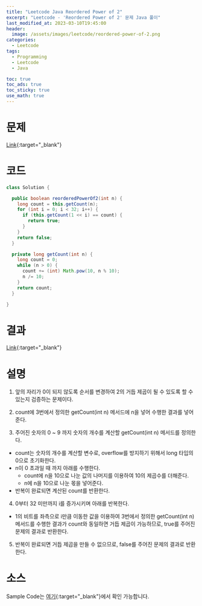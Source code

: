 ```yaml
---
title: "Leetcode Java Reordered Power of 2"
excerpt: "Leetcode - 'Reordered Power of 2' 문제 Java 풀이"
last_modified_at: 2023-03-10T19:45:00
header:
  image: /assets/images/leetcode/reordered-power-of-2.png
categories:
  - Leetcode
tags:
  - Programming
  - Leetcode
  - Java

toc: true
toc_ads: true
toc_sticky: true
use_math: true
---
```

# 문제
[Link](https://leetcode.com/problems/reordered-power-of-2){:target="_blank"}

# 코드
```java
class Solution {

  public boolean reorderedPowerOf2(int n) {
    long count = this.getCount(n);
    for (int i = 0; i < 32; i++) {
      if (this.getCount(1 << i) == count) {
        return true;
      }
    }
    return false;
  }

  private long getCount(int n) {
    long count = 0;
    while (n > 0) {
      count += (int) Math.pow(10, n % 10);
      n /= 10;
    }
    return count;
  }

}
```

# 결과
[Link](https://leetcode.com/problems/reordered-power-of-2/submissions/912626766/){:target="_blank"}

# 설명
1. 앞의 자리가 0이 되지 않도록 순서를 변경하여 2의 거듭 제곱이 될 수 있도록 할 수 있는지 검증하는 문제이다.

2. count에 3번에서 정의한 getCount(int n) 메서드에 n을 넣어 수행한 결과를 넣어준다.

3. 주어진 숫자의 0 ~ 9 까지 숫자의 개수를 계산할 getCount(int n) 메서드를 정의한다.
- count는 숫자의 개수를 계산할 변수로, overflow를 방지하기 위해서 long 타입의 0으로 초기화한다.
- n이 0 초과일 때 까지 아래를 수행한다.
  - count에 n을 10으로 나눈 값의 나머지를 이용하여 10의 제곱수를 더해준다.
  - n에 n을 10으로 나눈 몫을 넣어준다.
- 반복이 완료되면 계산된 count를 반환한다.

4. 0부터 32 미만까지 i를 증가시키며 아래를 반복한다.
- 1의 비트를 좌측으로 i만큼 이동한 값을 이용하여 3번에서 정의한 getCount(int n) 메서드를 수행한 결과가 count와 동일하면 거듭 제곱이 가능하므로, true를 주어진 문제의 결과로 반환한다.

5. 반복이 완료되면 거듭 제곱을 만들 수 없으므로, false를 주어진 문제의 결과로 반환한다.

# 소스
Sample Code는 [여기](https://github.com/GracefulSoul/leetcode/blob/master/src/main/java/gracefulsoul/problems/ReorderedPowerOf2.java){:target="_blank"}에서 확인 가능합니다.